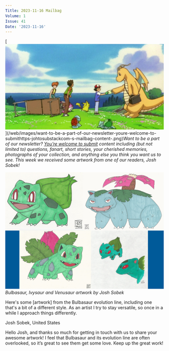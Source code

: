 ```yaml
---
Title: 2023-11-16 Mailbag
Volume: 1
Issue: 41
Date: '2023-11-16'
---
```



[![Want to be a part of our newsletter? [You’re welcome to submit](https://johto.substack.com/s/mailbag) content including (but not limited to) questions, fanart, short stories, your cherished memories, photographs of your collection, and anything else you think you want us to see. This week we received some artwork from one of our readers, Josh Sobek!](/web/images/want-to-be-a-part-of-our-newsletter-youre-welcome-to-submithttps-johtosubstackcom-s-mailbag-content-.png)](/web/images/want-to-be-a-part-of-our-newsletter-youre-welcome-to-submithttps-johtosubstackcom-s-mailbag-content-.png)*Want to be a part of our newsletter? [You’re welcome to submit](https://johto.substack.com/s/mailbag) content including (but not limited to) questions, fanart, short stories, your cherished memories, photographs of your collection, and anything else you think you want us to see. This week we received some artwork from one of our readers, Josh Sobek!*





[![Bulbasaur, Ivysaur and Venusaur artwork by Josh Sobek](/web/images/bulbasaur-ivysaur-and-venusaur-artwork-by-josh-sobek.jpeg)](/web/images/bulbasaur-ivysaur-and-venusaur-artwork-by-josh-sobek.jpeg)*Bulbasaur, Ivysaur and Venusaur artwork by Josh Sobek*



Here's some \[artwork\] from the Bulbasaur evolution line, including one that's a bit of a different style. As an artist I try to stay versatile, so once in a while I approach things differently.

Josh Sobek, United States

Hello Josh, and thanks so much for getting in touch with us to share your awesome artwork! I feel that Bulbasaur and its evolution line are often overlooked, so it’s great to see them get some love. Keep up the great work!